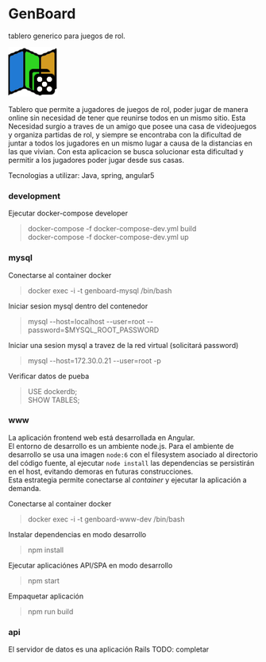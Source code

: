 # GenBoard
tablero generico para juegos de rol.

![GitHub Logo](/logo/dice.png)

Tablero que permite a jugadores de juegos de rol, poder jugar de manera online sin necesidad de tener que reunirse todos en un mismo sitio. Esta Necesidad surgio a traves de un amigo que posee una casa de videojuegos y organiza partidas de rol, y siempre se encontraba con la dificultad de juntar a todos los jugadores en un mismo lugar a causa de la distancias en las que vivian. Con esta aplicacion se busca solucionar esta dificultad y permitir a los jugadores poder jugar desde sus casas.

Tecnologias a utilizar:
Java, spring, angular5

### development

Ejecutar docker-compose developer
> docker-compose -f docker-compose-dev.yml build    
> docker-compose -f docker-compose-dev.yml up    

### mysql    

Conectarse al container docker    
> docker exec -i -t genboard-mysql /bin/bash   

Iniciar sesion mysql dentro del contenedor    
> mysql --host=localhost --user=root --password=$MYSQL_ROOT_PASSWORD

Iniciar una sesion mysql a travez de la red virtual (solicitará password)
> mysql --host=172.30.0.21 --user=root -p    

Verificar datos de pueba

> USE dockerdb;    
> SHOW TABLES;    

### www    

La aplicación frontend web está desarrollada en Angular.    
El entorno de desarrollo es un ambiente node.js.
Para el ambiente de desarrollo se usa una imagen `node:6` con el filesystem
asociado al directorio del código fuente, al ejecutar `node install` las
dependencias se persistirán en el host, evitando demoras en futuras construcciones.   
Esta estrategia permite conectarse al *container* y ejecutar la aplicación a demanda.

Conectarse al container docker    
> docker exec -i -t genboard-www-dev /bin/bash    

Instalar dependencias en modo desarrollo  
> npm install     

Ejecutar aplicaciónes API/SPA en modo desarrollo  
> npm start     

Empaquetar aplicación  
> npm run build     

### api    

El servidor de datos es una aplicación Rails
TODO: completar
